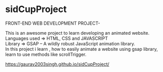 # sidCupProject

FRONT-END WEB DEVELOPMENT PROJECT-

This is an awesome project to learn developing an animated website.
<br>
Languages used => HTML, CSS and  JAVASCRIPT
<br>
Library  => GSAP – A wildly robust JavaScript animation library.
<br>
In this project i learn , how to easily animate a website using gsap library, learn to use methods like scrollTrigger. 

https://gaurav2003singh.github.io/sidCupProject/



